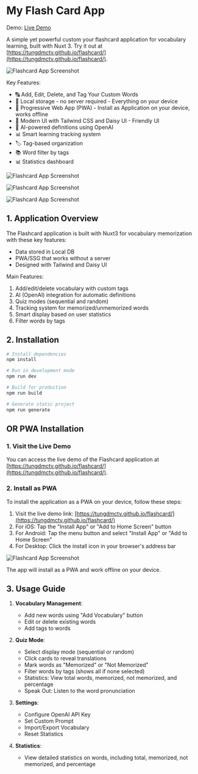 # My Flash Card App

Demo: [Live Demo](https://tungdmctv.github.io/flashcard/)

A simple yet powerful custom your flashcard application for vocabulary learning, built with Nuxt 3. Try it out at [https://tungdmctv.github.io/flashcard/](https://tungdmctv.github.io/flashcard/).

![Flashcard App Screenshot](https://raw.githubusercontent.com/tungdmctv/flashcard/main/public/flashcard/Screenshot-1.png)

Key Features:
- 🔠 Add, Edit, Delete, and Tag Your Custom Words
- 💾 Local storage - no server required - Everything on your device
- 📱 Progressive Web App (PWA) - Install as Application on your device, works offline
- 🎨 Modern UI with Tailwind CSS and Daisy UI - Friendly UI
- 🤖 AI-powered definitions using OpenAI
- 📊 Smart learning tracking system
- 🏷️ Tag-based organization
- 📚 Word filter by tags
- 📊 Statistics dashboard

![Flashcard App Screenshot](https://raw.githubusercontent.com/tungdmctv/flashcard/main/public/flashcard/Screenshot-3.png)

![Flashcard App Screenshot](https://raw.githubusercontent.com/tungdmctv/flashcard/main/public/flashcard/Screenshot-6.png)

![Flashcard App Screenshot](https://raw.githubusercontent.com/tungdmctv/flashcard/main/public/flashcard/Screenshot-5.png)

## 1. Application Overview
The Flashcard application is built with Nuxt3 for vocabulary memorization with these key features:
- Data stored in Local DB
- PWA/SSG that works without a server
- Designed with Tailwind and Daisy UI

Main Features:
1. Add/edit/delete vocabulary with custom tags
2. AI (OpenAI) integration for automatic definitions
3. Quiz modes (sequential and random)
4. Tracking system for memorized/unmemorized words
5. Smart display based on user statistics
6. Filter words by tags


## 2. Installation
```bash
# Install dependencies
npm install

# Run in development mode
npm run dev

# Build for production
npm run build

# Generate static project
npm run generate
```

## OR PWA Installation
### 1. Visit the Live Demo
You can access the live demo of the Flashcard application at [https://tungdmctv.github.io/flashcard/](https://tungdmctv.github.io/flashcard/).

### 2. Install as PWA
To install the application as a PWA on your device, follow these steps:
1. Visit the live demo link: [https://tungdmctv.github.io/flashcard/](https://tungdmctv.github.io/flashcard/)
2. For iOS: Tap the "Install App" or "Add to Home Screen" button
3. For Android: Tap the menu button and select "Install App" or "Add to Home Screen"
4. For Desktop: Click the install icon in your browser's address bar

![Flashcard App Screenshot](https://raw.githubusercontent.com/tungdmctv/flashcard/main/public/flashcard/Screenshot-4.png)

The app will install as a PWA and work offline on your device.

## 3. Usage Guide
1. **Vocabulary Management**:
   - Add new words using "Add Vocabulary" button
   - Edit or delete existing words
   - Add tags to words

2. **Quiz Mode**:
   - Select display mode (sequential or random)
   - Click cards to reveal translations
   - Mark words as "Memorized" or "Not Memorized"
   - Filter words by tags (shows all if none selected)
   - Statistics: View total words, memorized, not memorized, and percentage
   - Speak Out: Listen to the word pronunciation

3. **Settings**:
   - Configure OpenAI API Key
   - Set Custom Prompt
   - Import/Export Vocabulary
   - Reset Statistics

4. **Statistics**:
   - View detailed statistics on words, including total, memorized, not memorized, and percentage
